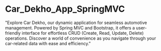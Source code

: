 # Car_Dekho_App_SpringMVC
"Explore Car Dekho, our dynamic application for seamless automotive management. Powered by Spring MVC and Bootstrap, it offers a user-friendly interface for effortless CRUD (Create, Read, Update, Delete) operations. Discover a world of convenience as you navigate through your car-related data with ease and efficiency."
